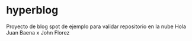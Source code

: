 # hyperblog
Proyecto de blog spot de ejemplo para validar repositorio en la nube
Hola Juan Baena x John Florez
